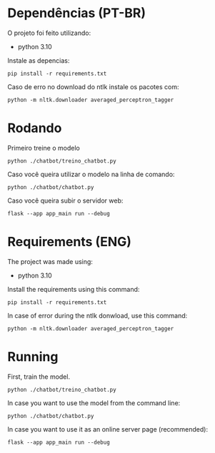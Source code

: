 # Dependências (PT-BR)
O projeto foi feito utilizando:
- python 3.10

Instale as depencias:
```
pip install -r requirements.txt
```
Caso de erro no download do ntlk instale os pacotes com:
```
python -m nltk.downloader averaged_perceptron_tagger
```

# Rodando
Primeiro treine o modelo
```
python ./chatbot/treino_chatbot.py
```
Caso você queira utilizar o modelo na linha de comando:
```
python ./chatbot/chatbot.py
```
Caso você queira subir o servidor web:
```
flask --app app_main run --debug
```
# Requirements (ENG)
The project was made using:
- python 3.10

Install the requirements using this command:
```
pip install -r requirements.txt
```
In case of error during the ntlk donwload, use this command:
```
python -m nltk.downloader averaged_perceptron_tagger
```

# Running
First, train the model.
```
python ./chatbot/treino_chatbot.py
```
In case you want to use the model from the command line:
```
python ./chatbot/chatbot.py
```
In case you want to use it as an online server page (recommended):
```
flask --app app_main run --debug
```


